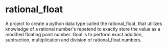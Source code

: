 # rational_float
A project to create a python data type called the rational_float, that utilizes knowledge of a rational number's repetend to exactly store the value as a modified floating point number. Goal is to perform exact addition, subtraction, multiplication and division of rational_float numbers.
